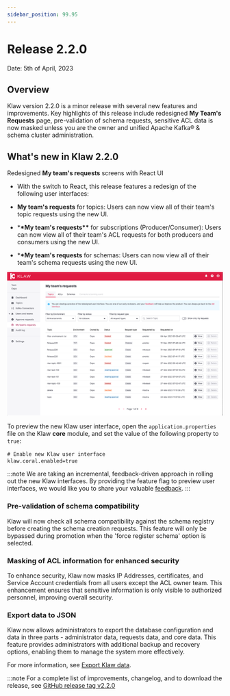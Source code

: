```yaml
---
sidebar_position: 99.95
---
```


# Release 2.2.0

Date: 5th of April, 2023

## Overview

Klaw version 2.2.0 is a minor release with several new features and
improvements. Key highlights of this release include redesigned **My
Team's Requests** page, pre-validation of schema requests, sensitive ACL
data is now masked unless you are the owner and unified Apache Kafka® & schema
cluster administration.

## What's new in Klaw 2.2.0

Redesigned **My team's requests** screens with React UI

- With the switch to React, this release features a
  redesign of the following user interfaces:

- **My team's requests** for topics: Users can now view all of their
  team's topic requests using the new UI.
- \***\*My team's requests\*\*** for subscriptions (Producer/Consumer): Users can
  now view all of their team's ACL requests for both producers and
  consumers using the new UI.
- \***\*My team's requests** for schemas: Users can now view all of their
  team's schema requests using the new UI.

![image](../../static/images/release-220-react-ui.png)

To preview the new Klaw user interface, open the
`application.properties` file on the Klaw **core** module, and set the
value of the following property to `true`:

    # Enable new Klaw user interface
    klaw.coral.enabled=true

:::note
We are taking an incremental, feedback-driven approach in rolling out
the new Klaw interfaces. By providing the feature flag to preview user
interfaces, we would like you to share your valuable
[feedback](https://github.com/aiven/klaw/issues/new?assignees=&labels=&template=03_feature.md).
:::

### Pre-validation of schema compatibility

Klaw will now check all schema compatibility against the schema registry
before creating the schema creation requests. This feature will only be
bypassed during promotion when the 'force register schema' option is
selected.

### Masking of ACL information for enhanced security

To enhance security, Klaw now masks IP Addresses, certificates, and Service
Account credentials from all users except the ACL owner team. This
enhancement ensures that sensitive information is only visible to
authorized personnel, improving overall security.

### Export data to JSON

Klaw now allows administrators to export the database configuration and
data in three parts - administrator data, requests data, and core data. This
feature provides administrators with additional backup and recovery
options, enabling them to manage the system more effectively.

For more information, see [Export Klaw
data](../../docs/metadata-management/import-export/exportdata).

:::note
For a complete list of improvements, changelog, and to download the
release, see [GitHub release tag v2.2.0](https://github.com/aiven/klaw/releases/tag/v2.2.0)
